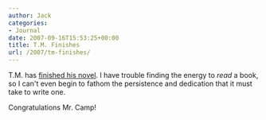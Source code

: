 ```yaml
---
author: Jack
categories:
- Journal
date: 2007-09-16T15:53:25+00:00
title: T.M. Finishes
url: /2007/tm-finishes/
---
```


T.M. has [finished his novel][1]. I have trouble finding the energy to _read_ a book, so I can't even begin to fathom the persistence and dedication that it must take to write one. 

Congratulations Mr. Camp!

 [1]: http://www.tmcamp.com/2007/09/quick-one-from-end.php